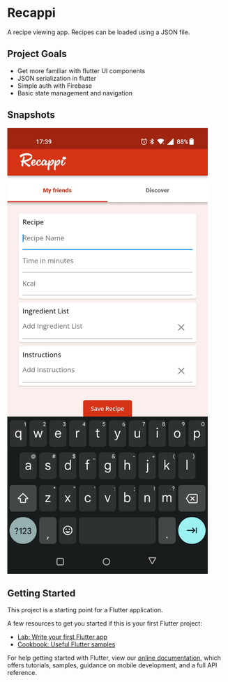 # Recappi

A recipe viewing app. Recipes can be loaded using a JSON file.

## Project Goals

- Get more familiar with flutter UI components
- JSON serialization in flutter
- Simple auth with Firebase
- Basic state management and navigation

## Snapshots
![Snapshot](assets/app_images/create_recipe.jpg)
## Getting Started

This project is a starting point for a Flutter application.

A few resources to get you started if this is your first Flutter project:

- [Lab: Write your first Flutter app](https://flutter.dev/docs/get-started/codelab)
- [Cookbook: Useful Flutter samples](https://flutter.dev/docs/cookbook)

For help getting started with Flutter, view our
[online documentation](https://flutter.dev/docs), which offers tutorials,
samples, guidance on mobile development, and a full API reference.
